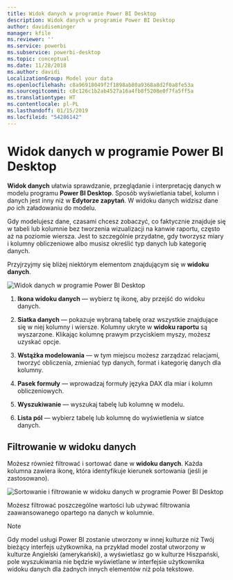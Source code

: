 ```yaml
---
title: Widok danych w programie Power BI Desktop
description: Widok danych w programie Power BI Desktop
author: davidiseminger
manager: kfile
ms.reviewer: ''
ms.service: powerbi
ms.subservice: powerbi-desktop
ms.topic: conceptual
ms.date: 11/28/2018
ms.author: davidi
LocalizationGroup: Model your data
ms.openlocfilehash: c8a96918049f2f1898ab80a9368a8d2f0a8fe53a
ms.sourcegitcommit: c8c126c1b2ab4527a16a4fb8f5208e0f7fa5ff5a
ms.translationtype: HT
ms.contentlocale: pl-PL
ms.lasthandoff: 01/15/2019
ms.locfileid: "54286142"
---
```

# <a name="data-view-in-power-bi-desktop"></a>Widok danych w programie Power BI Desktop
**Widok danych** ułatwia sprawdzanie, przeglądanie i interpretację danych w modelu programu **Power BI Desktop**. Sposób wyświetlania tabel, kolumn i danych jest inny niż w **Edytorze zapytań**. W widoku danych widzisz dane *po* ich załadowaniu do modelu.

Gdy modelujesz dane, czasami chcesz zobaczyć, co faktycznie znajduje się w tabeli lub kolumnie bez tworzenia wizualizacji na kanwie raportu, często aż na poziomie wiersza. Jest to szczególnie przydatne, gdy tworzysz miary i kolumny obliczeniowe albo musisz określić typ danych lub kategorię danych.

Przyjrzyjmy się bliżej niektórym elementom znajdującym się w **widoku danych**.

![Widok danych w programie Power BI Desktop](media/desktop-data-view/dataview_fullscreen.png)

1. **Ikona widoku danych** — wybierz tę ikonę, aby przejść do widoku danych.

2. **Siatka danych** — pokazuje wybraną tabelę oraz wszystkie znajdujące się w niej kolumny i wiersze. Kolumny ukryte w **widoku raportu** są wyszarzone. Klikając kolumnę prawym przyciskiem myszy, możesz uzyskać opcje.

3. **Wstążka modelowania** — w tym miejscu możesz zarządzać relacjami, tworzyć obliczenia, zmieniać typ danych, format i kategorię danych dla kolumny.

4. **Pasek formuły** — wprowadzaj formuły języka DAX dla miar i kolumn obliczeniowych.

5. **Wyszukiwanie** — wyszukaj tabelę lub kolumnę w modelu.

6. **Lista pól** — wybierz tabelę lub kolumnę do wyświetlenia w siatce danych.

## <a name="filtering-in-data-view"></a>Filtrowanie w widoku danych

Możesz również filtrować i sortować dane w **widoku danych**. Każda kolumna zawiera ikonę, która identyfikuje kierunek sortowania (jeśli je zastosowano).

![Sortowanie i filtrowanie w widoku danych w programie Power BI Desktop](media/desktop-data-view/dataview_sort-and-filter.png)

Możesz filtrować poszczególne wartości lub używać filtrowania zaawansowanego opartego na danych w kolumnie. 

> [!NOTE]
> Gdy model usługi Power BI zostanie utworzony w innej kulturze niż Twój bieżący interfejs użytkownika, na przykład model został utworzony w kulturze Angielski (amerykański), a wyświetlasz go w kulturze Hiszpański, pole wyszukiwania nie będzie wyświetlane w interfejsie użytkownika widoku danych dla żadnych innych elementów niż pola tekstowe.
